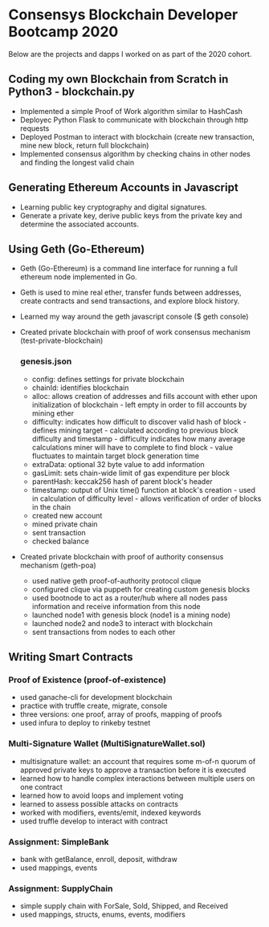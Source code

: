 # Consensys Blockchain Developer Bootcamp 2020

Below are the projects and dapps I worked on as part of the 2020 cohort.


## Coding my own Blockchain from Scratch in Python3 - blockchain.py

- Implemented a simple Proof of Work algorithm similar to HashCash
- Deployec Python Flask to communicate with blockchain through http requests
- Deployed Postman to interact with blockchain (create new transaction, mine new block, return full blockchain)
- Implemented consensus algorithm by checking chains in other nodes and finding the longest valid chain


## Generating Ethereum Accounts in Javascript

- Learning public key cryptography and digital signatures.
- Generate a private key, derive public keys from the private key and determine the associated accounts.

## Using Geth (Go-Ethereum)

- Geth (Go-Ethereum) is a command line interface for running a full ethereum node implemented in Go.
- Geth is used to mine real ether, transfer funds between addresses, create contracts and send transactions, and explore block history.
- Learned my way around the geth javascript console ($ geth console)
- Created private blockchain with proof of work consensus mechanism (test-private-blockchain)

    ### genesis.json
    - config: defines settings for private blockchain
    - chainId: identifies blockchain
    - alloc: allows creation of addresses and fills account with ether upon initialization of blockchain - left empty in order to fill accounts by mining ether
    - difficulty: indicates how difficult to discover valid hash of block - defines mining target - calculated according to previous block difficulty and timestamp - difficulty indicates how many average calculations miner will have to complete to find block - value fluctuates to maintain target block generation time
    - extraData: optional 32 byte value to add information
    - gasLimit: sets chain-wide limit of gas expenditure per block
    - parentHash: keccak256 hash of parent block's header
    - timestamp: output of Unix time() function at block's creation - used in calculation of difficulty level - allows verification of order of blocks in the chain
    - created new account
    - mined private chain
    - sent transaction
    - checked balance

- Created private blockchain with proof of authority consensus mechanism (geth-poa)
    - used native geth proof-of-authority protocol clique
    - configured clique via puppeth for creating custom genesis blocks
    - used bootnode to act as a router/hub where all nodes pass information and receive information from this node
    - launched node1 with genesis block (node1 is a mining node)
    - launched node2 and node3 to interact with blockchain
    - sent transactions from nodes to each other

## Writing Smart Contracts

### Proof of Existence (proof-of-existence)

- used ganache-cli for development blockchain
- practice with truffle create, migrate, console
- three versions: one proof, array of proofs, mapping of proofs
- used infura to deploy to rinkeby testnet

### Multi-Signature Wallet (MultiSignatureWallet.sol)

- multisignature wallet: an account that requires some m-of-n quorum of approved private keys to approve a transaction before it is executed
- learned how to handle complex interactions between multiple users on one contract
- learned how to avoid loops and implement voting
- learned to assess possible attacks on contracts
- worked with modifiers, events/emit, indexed keywords
- used truffle develop to interact with contract

### Assignment: SimpleBank

- bank with getBalance, enroll, deposit, withdraw
- used mappings, events

### Assignment: SupplyChain

- simple supply chain with ForSale, Sold, Shipped, and Received
- used mappings, structs, enums, events, modifiers
